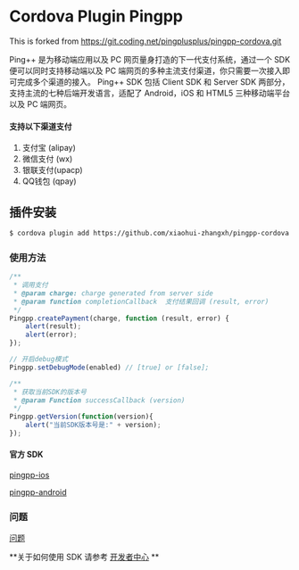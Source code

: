 # Cordova Plugin Pingpp

This is forked from https://git.coding.net/pingplusplus/pingpp-cordova.git

Ping++ 是为移动端应用以及 PC 网页量身打造的下一代支付系统，通过一个 SDK 便可以同时支持移动端以及 PC 端网页的多种主流支付渠道，你只需要一次接入即可完成多个渠道的接入。 Ping++ SDK 包括 Client SDK 和 Server SDK 两部分，支持主流的七种后端开发语言，适配了 Android，iOS 和 HTML5 三种移动端平台以及 PC 端网页。

#### 支持以下渠道支付
1. 支付宝 (alipay)
2. 微信支付 (wx)
3. 银联支付(upacp)
4. QQ钱包 (qpay)

## 插件安装
```sh
$ cordova plugin add https://github.com/xiaohui-zhangxh/pingpp-cordova.git
```

### 使用方法
```js
/** 
 * 调用支付
 * @param charge: charge generated from server side
 * @param function completionCallback  支付结果回调 (result, error)
 */
Pingpp.createPayment(charge, function (result, error) {
    alert(result);
    alert(error);
});

// 开启debug模式
Pingpp.setDebugMode(enabled) // [true] or [false];

/**
 * 获取当前SDK的版本号
 * @param Function successCallback (version)
 */
Pingpp.getVersion(function(version){
    alert("当前SDK版本号是:" + version);
});
```


#### 官方 SDK
[pingpp-ios](https://github.com/PingPlusPlus/pingpp-ios)

[pingpp-android](https://github.com/PingPlusPlus/pingpp-android)

### 问题
[问题](https://coding.net/u/pingplusplus/p/pingpp-cordova/topic)

**关于如何使用 SDK 请参考 [开发者中心](https://www.pingxx.com/docs/index) **
